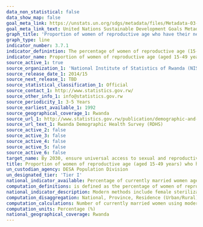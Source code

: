 ```yaml
---
data_non_statistical: false
data_show_map: false
goal_meta_link: https://unstats.un.org/sdgs/metadata/files/Metadata-03-07-01.pdf
goal_meta_link_text: United Nations Sustainable Development Goals Metadata (pdf 865kB)
graph_title: 'Proportion of women of reproductive age who have their need for family planning satisfied with modern methods'
graph_type: line
indicator_number: 3.7.1
indicator_definintion: The percentage of women of reproductive age (15-49 years) who desire either to have no (additional) children or to postpone the next child and who are currently using a modern contraceptive method
indicator_name: Proportion of women of reproductive age (aged 15-49 years) who have their need for family planning satisfied with modern methods
source_active_1: true
source_organization_1: 'National Institute of Statistics of Rwanda (NISR)'
source_release_date_1: 2014/15
source_next_release_1: TBD
source_statistical_classification_1: Official
source_contact_1: http://www.statistics.gov.rw/
source_other_info_1: info@statistics.gov.rw
source_periodicity_1: 3-5 Years
source_earliest_available_1: 1992
source_geographical_coverage_1: Rwanda
source_url_1: http://www.statistics.gov.rw/publication/demographic-and-health-survey-20142015-final-report
source_url_text_1: Rwanda Demographic Health Survey (RDHS) 
source_active_2: false
source_active_3: false
source_active_4: false
source_active_5: false
source_active_6: false
target_name: By 2030, ensure universal access to sexual and reproductive health-care services, including for family planning, information and education, and the integration of reproductive health into national strategies and programmes
title: Proportion of women of reproductive age (aged 15-49 years) who have their need for family planning satisfied with modern methods
un_custodian_agency: DESA Population Division
un_designated_tier: 'Tier I'
national_indicator_available: Percentage of currently married women age 15-49 with met need for family planning, Percentage of demand satisfied by modern methods 
computation_definitions: is defined as the percentage of women of reproductive age 15-49, either married or in a consensual union, who are using modern contraceptive method for family planning 
national_indicator_description: Modern methods include female sterilization, male sterilization, pill, IUD, injectables, implants, male condom, female condom, standard days method, and lactational amenorrhea method (LAM). Women using contraception are considered to have a met need. Women using contraception who say they want no (more) children are considered to have a met need for limiting, and women who are using contraception and say they want to delay having a child or are unsure if or when they want a (another) child, are considered to have a met need for spacing.
computation_disaggregation: National, Province, Residence (Urban/Rural), Sex, Age, Socio-economic Characteristics of Mothers (Wealth quintile and Education) 
computation_calculations: Number of currently married women using modern contraceptive methods divided by the sum of unmet need plus total contraceptive use
computation_units: Percentage (%)
national_geographical_coverage: Rwanda
---
```

